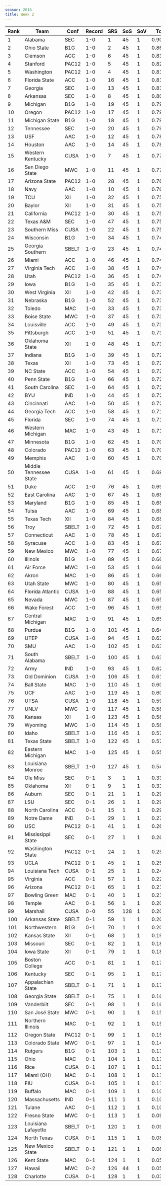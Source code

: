 ```yaml
---
season: 2016
title: Week 2
---
```

<table class="display"><thead><tr><th>Rank</th><th>Team</th><th>Conf</th><th>Record</th><th>SRS</th><th>SoS</th><th>SoV</th><th>Total</th></tr></thead><tbody>
<tr><td>1</td><td>Alabama</td><td>SEC</td><td>1-0</td><td>1</td><td>45</td><td>1</td><td>0.90000</td></tr>
<tr><td>2</td><td>Ohio State</td><td>B1G</td><td>1-0</td><td>2</td><td>45</td><td>1</td><td>0.86605</td></tr>
<tr><td>3</td><td>Clemson</td><td>ACC</td><td>1-0</td><td>6</td><td>45</td><td>1</td><td>0.83199</td></tr>
<tr><td>4</td><td>Stanford</td><td>PAC12</td><td>1-0</td><td>5</td><td>45</td><td>1</td><td>0.82534</td></tr>
<tr><td>5</td><td>Washington</td><td>PAC12</td><td>1-0</td><td>4</td><td>45</td><td>1</td><td>0.81715</td></tr>
<tr><td>6</td><td>Florida State</td><td>ACC</td><td>1-0</td><td>16</td><td>45</td><td>1</td><td>0.81507</td></tr>
<tr><td>7</td><td>Georgia</td><td>SEC</td><td>1-0</td><td>13</td><td>45</td><td>1</td><td>0.81457</td></tr>
<tr><td>8</td><td>Arkansas</td><td>SEC</td><td>1-0</td><td>8</td><td>45</td><td>1</td><td>0.80885</td></tr>
<tr><td>9</td><td>Michigan</td><td>B1G</td><td>1-0</td><td>19</td><td>45</td><td>1</td><td>0.79855</td></tr>
<tr><td>10</td><td>Oregon</td><td>PAC12</td><td>1-0</td><td>17</td><td>45</td><td>1</td><td>0.79631</td></tr>
<tr><td>11</td><td>Michigan State</td><td>B1G</td><td>1-0</td><td>18</td><td>45</td><td>1</td><td>0.79301</td></tr>
<tr><td>12</td><td>Tennessee</td><td>SEC</td><td>1-0</td><td>20</td><td>45</td><td>1</td><td>0.79074</td></tr>
<tr><td>13</td><td>USF</td><td>AAC</td><td>1-0</td><td>12</td><td>45</td><td>1</td><td>0.78175</td></tr>
<tr><td>14</td><td>Houston</td><td>AAC</td><td>1-0</td><td>14</td><td>45</td><td>1</td><td>0.78133</td></tr>
<tr><td>15</td><td>Western Kentucky</td><td>CUSA</td><td>1-0</td><td>7</td><td>45</td><td>1</td><td>0.77881</td></tr>
<tr><td>16</td><td>San Diego State</td><td>MWC</td><td>1-0</td><td>11</td><td>45</td><td>1</td><td>0.77323</td></tr>
<tr><td>17</td><td>Arizona State</td><td>PAC12</td><td>1-0</td><td>28</td><td>45</td><td>1</td><td>0.76725</td></tr>
<tr><td>18</td><td>Navy</td><td>AAC</td><td>1-0</td><td>10</td><td>45</td><td>1</td><td>0.76240</td></tr>
<tr><td>19</td><td>TCU</td><td>XII</td><td>1-0</td><td>32</td><td>45</td><td>1</td><td>0.75906</td></tr>
<tr><td>20</td><td>Baylor</td><td>XII</td><td>1-0</td><td>31</td><td>45</td><td>1</td><td>0.75456</td></tr>
<tr><td>21</td><td>California</td><td>PAC12</td><td>1-0</td><td>30</td><td>45</td><td>1</td><td>0.75285</td></tr>
<tr><td>22</td><td>Texas A&M</td><td>SEC</td><td>1-0</td><td>47</td><td>45</td><td>1</td><td>0.75078</td></tr>
<tr><td>23</td><td>Southern Miss</td><td>CUSA</td><td>1-0</td><td>22</td><td>45</td><td>1</td><td>0.75035</td></tr>
<tr><td>24</td><td>Wisconsin</td><td>B1G</td><td>1-0</td><td>34</td><td>45</td><td>1</td><td>0.74937</td></tr>
<tr><td>25</td><td>Georgia Southern</td><td>SBELT</td><td>1-0</td><td>23</td><td>45</td><td>1</td><td>0.74736</td></tr>
<tr><td>26</td><td>Miami</td><td>ACC</td><td>1-0</td><td>46</td><td>45</td><td>1</td><td>0.74400</td></tr>
<tr><td>27</td><td>Virginia Tech</td><td>ACC</td><td>1-0</td><td>38</td><td>45</td><td>1</td><td>0.74096</td></tr>
<tr><td>28</td><td>Utah</td><td>PAC12</td><td>1-0</td><td>36</td><td>45</td><td>1</td><td>0.74068</td></tr>
<tr><td>29</td><td>Iowa</td><td>B1G</td><td>1-0</td><td>35</td><td>45</td><td>1</td><td>0.73913</td></tr>
<tr><td>30</td><td>West Virginia</td><td>XII</td><td>1-0</td><td>42</td><td>45</td><td>1</td><td>0.73823</td></tr>
<tr><td>31</td><td>Nebraska</td><td>B1G</td><td>1-0</td><td>52</td><td>45</td><td>1</td><td>0.73601</td></tr>
<tr><td>32</td><td>Toledo</td><td>MAC</td><td>1-0</td><td>33</td><td>45</td><td>1</td><td>0.73497</td></tr>
<tr><td>33</td><td>Boise State</td><td>MWC</td><td>1-0</td><td>37</td><td>45</td><td>1</td><td>0.73321</td></tr>
<tr><td>34</td><td>Louisville</td><td>ACC</td><td>1-0</td><td>49</td><td>45</td><td>1</td><td>0.73281</td></tr>
<tr><td>35</td><td>Pittsburgh</td><td>ACC</td><td>1-0</td><td>51</td><td>45</td><td>1</td><td>0.73185</td></tr>
<tr><td>36</td><td>Oklahoma State</td><td>XII</td><td>1-0</td><td>48</td><td>45</td><td>1</td><td>0.73114</td></tr>
<tr><td>37</td><td>Indiana</td><td>B1G</td><td>1-0</td><td>39</td><td>45</td><td>1</td><td>0.72979</td></tr>
<tr><td>38</td><td>Texas</td><td>XII</td><td>1-0</td><td>73</td><td>45</td><td>1</td><td>0.72545</td></tr>
<tr><td>39</td><td>NC State</td><td>ACC</td><td>1-0</td><td>54</td><td>45</td><td>1</td><td>0.72496</td></tr>
<tr><td>40</td><td>Penn State</td><td>B1G</td><td>1-0</td><td>66</td><td>45</td><td>1</td><td>0.72488</td></tr>
<tr><td>41</td><td>South Carolina</td><td>SEC</td><td>1-0</td><td>64</td><td>45</td><td>1</td><td>0.72412</td></tr>
<tr><td>42</td><td>BYU</td><td>IND</td><td>1-0</td><td>44</td><td>45</td><td>1</td><td>0.72284</td></tr>
<tr><td>43</td><td>Cincinnati</td><td>AAC</td><td>1-0</td><td>50</td><td>45</td><td>1</td><td>0.72059</td></tr>
<tr><td>44</td><td>Georgia Tech</td><td>ACC</td><td>1-0</td><td>58</td><td>45</td><td>1</td><td>0.71624</td></tr>
<tr><td>45</td><td>Florida</td><td>SEC</td><td>1-0</td><td>74</td><td>45</td><td>1</td><td>0.71613</td></tr>
<tr><td>46</td><td>Western Michigan</td><td>MAC</td><td>1-0</td><td>43</td><td>45</td><td>1</td><td>0.71547</td></tr>
<tr><td>47</td><td>Minnesota</td><td>B1G</td><td>1-0</td><td>62</td><td>45</td><td>1</td><td>0.70742</td></tr>
<tr><td>48</td><td>Colorado</td><td>PAC12</td><td>1-0</td><td>63</td><td>45</td><td>1</td><td>0.70555</td></tr>
<tr><td>49</td><td>Memphis</td><td>AAC</td><td>1-0</td><td>60</td><td>45</td><td>1</td><td>0.70133</td></tr>
<tr><td>50</td><td>Middle Tennessee State</td><td>CUSA</td><td>1-0</td><td>61</td><td>45</td><td>1</td><td>0.69695</td></tr>
<tr><td>51</td><td>Duke</td><td>ACC</td><td>1-0</td><td>76</td><td>45</td><td>1</td><td>0.69315</td></tr>
<tr><td>52</td><td>East Carolina</td><td>AAC</td><td>1-0</td><td>67</td><td>45</td><td>1</td><td>0.68968</td></tr>
<tr><td>53</td><td>Maryland</td><td>B1G</td><td>1-0</td><td>85</td><td>45</td><td>1</td><td>0.68673</td></tr>
<tr><td>54</td><td>Tulsa</td><td>AAC</td><td>1-0</td><td>69</td><td>45</td><td>1</td><td>0.68402</td></tr>
<tr><td>55</td><td>Texas Tech</td><td>XII</td><td>1-0</td><td>84</td><td>45</td><td>1</td><td>0.68175</td></tr>
<tr><td>56</td><td>Troy</td><td>SBELT</td><td>1-0</td><td>72</td><td>45</td><td>1</td><td>0.67877</td></tr>
<tr><td>57</td><td>Connecticut</td><td>AAC</td><td>1-0</td><td>78</td><td>45</td><td>1</td><td>0.67346</td></tr>
<tr><td>58</td><td>Syracuse</td><td>ACC</td><td>1-0</td><td>83</td><td>45</td><td>1</td><td>0.67278</td></tr>
<tr><td>59</td><td>New Mexico</td><td>MWC</td><td>1-0</td><td>77</td><td>45</td><td>1</td><td>0.67036</td></tr>
<tr><td>60</td><td>Illinois</td><td>B1G</td><td>1-0</td><td>89</td><td>45</td><td>1</td><td>0.66873</td></tr>
<tr><td>61</td><td>Air Force</td><td>MWC</td><td>1-0</td><td>53</td><td>45</td><td>1</td><td>0.66505</td></tr>
<tr><td>62</td><td>Akron</td><td>MAC</td><td>1-0</td><td>86</td><td>45</td><td>1</td><td>0.66206</td></tr>
<tr><td>63</td><td>Utah State</td><td>MWC</td><td>1-0</td><td>80</td><td>45</td><td>1</td><td>0.65996</td></tr>
<tr><td>64</td><td>Florida Atlantic</td><td>CUSA</td><td>1-0</td><td>88</td><td>45</td><td>1</td><td>0.65745</td></tr>
<tr><td>65</td><td>Nevada</td><td>MWC</td><td>1-0</td><td>87</td><td>45</td><td>1</td><td>0.65625</td></tr>
<tr><td>66</td><td>Wake Forest</td><td>ACC</td><td>1-0</td><td>96</td><td>45</td><td>1</td><td>0.65482</td></tr>
<tr><td>67</td><td>Central Michigan</td><td>MAC</td><td>1-0</td><td>91</td><td>45</td><td>1</td><td>0.65245</td></tr>
<tr><td>68</td><td>Purdue</td><td>B1G</td><td>1-0</td><td>101</td><td>45</td><td>1</td><td>0.64330</td></tr>
<tr><td>69</td><td>UTEP</td><td>CUSA</td><td>1-0</td><td>94</td><td>45</td><td>1</td><td>0.63512</td></tr>
<tr><td>70</td><td>SMU</td><td>AAC</td><td>1-0</td><td>102</td><td>45</td><td>1</td><td>0.63357</td></tr>
<tr><td>71</td><td>South Alabama</td><td>SBELT</td><td>1-0</td><td>100</td><td>45</td><td>1</td><td>0.63325</td></tr>
<tr><td>72</td><td>Army</td><td>IND</td><td>1-0</td><td>93</td><td>45</td><td>1</td><td>0.62046</td></tr>
<tr><td>73</td><td>Old Dominion</td><td>CUSA</td><td>1-0</td><td>106</td><td>45</td><td>1</td><td>0.61096</td></tr>
<tr><td>74</td><td>Ball State</td><td>MAC</td><td>1-0</td><td>110</td><td>45</td><td>1</td><td>0.60627</td></tr>
<tr><td>75</td><td>UCF</td><td>AAC</td><td>1-0</td><td>119</td><td>45</td><td>1</td><td>0.60156</td></tr>
<tr><td>76</td><td>UTSA</td><td>CUSA</td><td>1-0</td><td>118</td><td>45</td><td>1</td><td>0.59127</td></tr>
<tr><td>77</td><td>UNLV</td><td>MWC</td><td>1-0</td><td>117</td><td>45</td><td>1</td><td>0.58993</td></tr>
<tr><td>78</td><td>Kansas</td><td>XII</td><td>1-0</td><td>123</td><td>45</td><td>1</td><td>0.58646</td></tr>
<tr><td>79</td><td>Wyoming</td><td>MWC</td><td>1-0</td><td>114</td><td>45</td><td>1</td><td>0.58484</td></tr>
<tr><td>80</td><td>Idaho</td><td>SBELT</td><td>1-0</td><td>116</td><td>45</td><td>1</td><td>0.57725</td></tr>
<tr><td>81</td><td>Texas State</td><td>SBELT</td><td>1-0</td><td>122</td><td>45</td><td>1</td><td>0.57337</td></tr>
<tr><td>82</td><td>Eastern Michigan</td><td>MAC</td><td>1-0</td><td>125</td><td>45</td><td>1</td><td>0.55432</td></tr>
<tr><td>83</td><td>Louisiana Monroe</td><td>SBELT</td><td>1-0</td><td>127</td><td>45</td><td>1</td><td>0.54161</td></tr>
<tr><td>84</td><td>Ole Miss</td><td>SEC</td><td>0-1</td><td>3</td><td>1</td><td>1</td><td>0.33563</td></tr>
<tr><td>85</td><td>Oklahoma</td><td>XII</td><td>0-1</td><td>9</td><td>1</td><td>1</td><td>0.31121</td></tr>
<tr><td>86</td><td>Auburn</td><td>SEC</td><td>0-1</td><td>21</td><td>1</td><td>1</td><td>0.29601</td></tr>
<tr><td>87</td><td>LSU</td><td>SEC</td><td>0-1</td><td>26</td><td>1</td><td>1</td><td>0.29376</td></tr>
<tr><td>88</td><td>North Carolina</td><td>ACC</td><td>0-1</td><td>15</td><td>1</td><td>1</td><td>0.29110</td></tr>
<tr><td>89</td><td>Notre Dame</td><td>IND</td><td>0-1</td><td>29</td><td>1</td><td>1</td><td>0.27973</td></tr>
<tr><td>90</td><td>USC</td><td>PAC12</td><td>0-1</td><td>41</td><td>1</td><td>1</td><td>0.26857</td></tr>
<tr><td>91</td><td>Mississippi State</td><td>SEC</td><td>0-1</td><td>27</td><td>1</td><td>1</td><td>0.26569</td></tr>
<tr><td>92</td><td>Washington State</td><td>PAC12</td><td>0-1</td><td>24</td><td>1</td><td>1</td><td>0.25594</td></tr>
<tr><td>93</td><td>UCLA</td><td>PAC12</td><td>0-1</td><td>45</td><td>1</td><td>1</td><td>0.25323</td></tr>
<tr><td>94</td><td>Louisiana Tech</td><td>CUSA</td><td>0-1</td><td>25</td><td>1</td><td>1</td><td>0.24523</td></tr>
<tr><td>95</td><td>Virginia</td><td>ACC</td><td>0-1</td><td>57</td><td>1</td><td>1</td><td>0.22030</td></tr>
<tr><td>96</td><td>Arizona</td><td>PAC12</td><td>0-1</td><td>65</td><td>1</td><td>1</td><td>0.21270</td></tr>
<tr><td>97</td><td>Bowling Green</td><td>MAC</td><td>0-1</td><td>40</td><td>1</td><td>1</td><td>0.21107</td></tr>
<tr><td>98</td><td>Temple</td><td>AAC</td><td>0-1</td><td>56</td><td>1</td><td>1</td><td>0.20989</td></tr>
<tr><td>99</td><td>Marshall</td><td>CUSA</td><td>0-0</td><td>55</td><td>128</td><td>1</td><td>0.20923</td></tr>
<tr><td>100</td><td>Arkansas State</td><td>SBELT</td><td>0-1</td><td>59</td><td>1</td><td>1</td><td>0.20421</td></tr>
<tr><td>101</td><td>Northwestern</td><td>B1G</td><td>0-1</td><td>70</td><td>1</td><td>1</td><td>0.20392</td></tr>
<tr><td>102</td><td>Kansas State</td><td>XII</td><td>0-1</td><td>68</td><td>1</td><td>1</td><td>0.19476</td></tr>
<tr><td>103</td><td>Missouri</td><td>SEC</td><td>0-1</td><td>82</td><td>1</td><td>1</td><td>0.18601</td></tr>
<tr><td>104</td><td>Iowa State</td><td>XII</td><td>0-1</td><td>79</td><td>1</td><td>1</td><td>0.18427</td></tr>
<tr><td>105</td><td>Boston College</td><td>ACC</td><td>0-1</td><td>81</td><td>1</td><td>1</td><td>0.17866</td></tr>
<tr><td>106</td><td>Kentucky</td><td>SEC</td><td>0-1</td><td>95</td><td>1</td><td>1</td><td>0.17325</td></tr>
<tr><td>107</td><td>Appalachian State</td><td>SBELT</td><td>0-1</td><td>71</td><td>1</td><td>1</td><td>0.17316</td></tr>
<tr><td>108</td><td>Georgia State</td><td>SBELT</td><td>0-1</td><td>75</td><td>1</td><td>1</td><td>0.16508</td></tr>
<tr><td>109</td><td>Vanderbilt</td><td>SEC</td><td>0-1</td><td>98</td><td>1</td><td>1</td><td>0.16195</td></tr>
<tr><td>110</td><td>San José State</td><td>MWC</td><td>0-1</td><td>90</td><td>1</td><td>1</td><td>0.15902</td></tr>
<tr><td>111</td><td>Northern Illinois</td><td>MAC</td><td>0-1</td><td>92</td><td>1</td><td>1</td><td>0.15044</td></tr>
<tr><td>112</td><td>Oregon State</td><td>PAC12</td><td>0-1</td><td>99</td><td>1</td><td>1</td><td>0.15031</td></tr>
<tr><td>113</td><td>Colorado State</td><td>MWC</td><td>0-1</td><td>97</td><td>1</td><td>1</td><td>0.14301</td></tr>
<tr><td>114</td><td>Rutgers</td><td>B1G</td><td>0-1</td><td>103</td><td>1</td><td>1</td><td>0.13984</td></tr>
<tr><td>115</td><td>Ohio</td><td>MAC</td><td>0-1</td><td>104</td><td>1</td><td>1</td><td>0.11679</td></tr>
<tr><td>116</td><td>Rice</td><td>CUSA</td><td>0-1</td><td>107</td><td>1</td><td>1</td><td>0.11496</td></tr>
<tr><td>117</td><td>Miami (OH)</td><td>MAC</td><td>0-1</td><td>108</td><td>1</td><td>1</td><td>0.11459</td></tr>
<tr><td>118</td><td>FIU</td><td>CUSA</td><td>0-1</td><td>105</td><td>1</td><td>1</td><td>0.11358</td></tr>
<tr><td>119</td><td>Buffalo</td><td>MAC</td><td>0-1</td><td>109</td><td>1</td><td>1</td><td>0.10655</td></tr>
<tr><td>120</td><td>Massachusetts</td><td>IND</td><td>0-1</td><td>111</td><td>1</td><td>1</td><td>0.10428</td></tr>
<tr><td>121</td><td>Tulane</td><td>AAC</td><td>0-1</td><td>112</td><td>1</td><td>1</td><td>0.10363</td></tr>
<tr><td>122</td><td>Fresno State</td><td>MWC</td><td>0-1</td><td>113</td><td>1</td><td>1</td><td>0.09477</td></tr>
<tr><td>123</td><td>Louisiana Lafayette</td><td>SBELT</td><td>0-1</td><td>120</td><td>1</td><td>1</td><td>0.09000</td></tr>
<tr><td>124</td><td>North Texas</td><td>CUSA</td><td>0-1</td><td>115</td><td>1</td><td>1</td><td>0.08811</td></tr>
<tr><td>125</td><td>New Mexico State</td><td>SBELT</td><td>0-1</td><td>121</td><td>1</td><td>1</td><td>0.06636</td></tr>
<tr><td>126</td><td>Kent State</td><td>MAC</td><td>0-1</td><td>124</td><td>1</td><td>1</td><td>0.05684</td></tr>
<tr><td>127</td><td>Hawaii</td><td>MWC</td><td>0-2</td><td>126</td><td>44</td><td>1</td><td>0.05103</td></tr>
<tr><td>128</td><td>Charlotte</td><td>CUSA</td><td>0-1</td><td>128</td><td>1</td><td>1</td><td>0.03048</td></tr>
</tbody></table>
